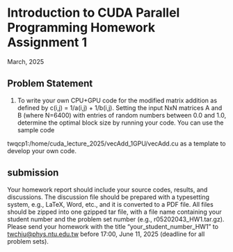 # Introduction to CUDA Parallel Programming Homework Assignment 1
March, 2025

## Problem Statement
1. To write your own CPU+GPU code for the modified matrix addition as
defined by c(i,j) = 1/a(i,j) + 1/b(i,j). Setting the input NxN matrices A
and B (where N=6400) with entries of random numbers between 0.0
and 1.0, determine the optimal block size by running your code. You
can use the sample code

twqcp1:/home/cuda_lecture_2025/vecAdd_1GPU/vecAdd.cu as a
template to develop your own code.

## submission

Your homework report should include your source codes, results, and
discussions. The discussion file should be prepared with a typesetting
system, e.g., LaTeX, Word, etc., and it is converted to a PDF file. All
files should be zipped into one gzipped tar file, with a file name
containing your student number and the problem set number
(e.g., r05202043_HW1.tar.gz). Please send your homework with the
title “your_student_number_HW1” to twchiu@phys.ntu.edu.tw
before 17:00, June 11, 2025 (deadline for all problem sets).
